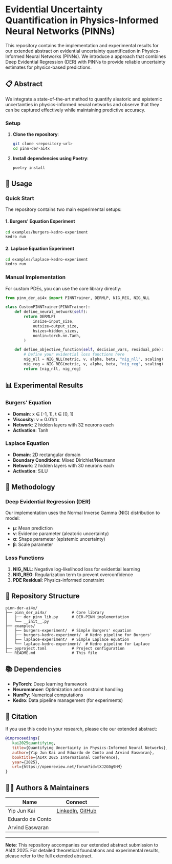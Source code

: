 # Evidential Uncertainty Quantification in Physics-Informed Neural Networks (PINNs)

This repository contains the implementation and experimental results for our extended abstract on evidential uncertainty quantification in Physics-Informed Neural Networks (PINNs). We introduce a approach that combines Deep Evidential Regression (DER) with PINNs to provide reliable uncertainty estimates for physics-based predictions.

## 📋 Abstract

We integrate a state-of-the-art method to quantify aleatoric and epistemic uncertainties in physics-informed neural networks and observe that they can be captured effectively while maintaining predictive accuracy.

### Setup

1. **Clone the repository**:

   ```bash
   git clone <repository-url>
   cd pinn-der-ai4x
   ```

2. **Install dependencies using Poetry**:

   ```bash
   poetry install
   ```

## 🚀 Usage

### Quick Start

The repository contains two main experimental setups:

#### 1. Burgers' Equation Experiment

```bash
cd examples/burgers-kedro-experiment
kedro run
```

#### 2. Laplace Equation Experiment

```bash
cd examples/laplace-kedro-experiment
kedro run
```

### Manual Implementation

For custom PDEs, you can use the core library directly:

```python
from pinn_der_ai4x import PINNTrainer, DERMLP, NIG_REG, NIG_NLL

class CustomPINNTrainer(PINNTrainer):
    def define_neural_network(self):
        return DERMLP(
            insize=input_size,
            outsize=output_size,
            hsizes=hidden_sizes,
            nonlin=torch.nn.Tanh,
        )

    def define_objective_function(self, decision_vars, residual_pde):
        # Define your evidential loss functions here
        nig_nll = NIG_NLL(metric, v, alpha, beta, "nig_nll", scaling)
        nig_reg = NIG_REG(metric, v, alpha, beta, "nig_reg", scaling)
        return [nig_nll, nig_reg]
```

## 📊 Experimental Results

### Burgers' Equation

- **Domain**: x ∈ [-1, 1], t ∈ [0, 1]
- **Viscosity**: ν = 0.01/π
- **Network**: 2 hidden layers with 32 neurons each
- **Activation**: Tanh

### Laplace Equation

- **Domain**: 2D rectangular domain
- **Boundary Conditions**: Mixed Dirichlet/Neumann
- **Network**: 2 hidden layers with 30 neurons each
- **Activation**: SiLU

## 🔬 Methodology

### Deep Evidential Regression (DER)

Our implementation uses the Normal Inverse Gamma (NIG) distribution to model:

- **μ**: Mean prediction
- **ν**: Evidence parameter (aleatoric uncertainty)
- **α**: Shape parameter (epistemic uncertainty)
- **β**: Scale parameter

### Loss Functions

1. **NIG_NLL**: Negative log-likelihood loss for evidential learning
2. **NIG_REG**: Regularization term to prevent overconfidence
3. **PDE Residual**: Physics-informed constraint

## 📁 Repository Structure

```text
pinn-der-ai4x/
├── pinn_der_ai4x/           # Core library
│   ├── der_pinn_lib.py      # DER-PINN implementation
│   └── __init__.py
├── examples/
│   ├── burgers-experiment/  # Simple Burgers' equation
│   ├── burgers-kedro-experiment/  # Kedro pipeline for Burgers'
│   ├── laplace-experiment/  # Simple Laplace equation
│   └── laplace-kedro-experiment/  # Kedro pipeline for Laplace
├── pyproject.toml           # Project configuration
└── README.md                # This file
```

## 📚 Dependencies

- **PyTorch**: Deep learning framework
- **Neuromancer**: Optimization and constraint handling
- **NumPy**: Numerical computations
- **Kedro**: Data pipeline management (for experiments)

## 📄 Citation

If you use this code in your research, please cite our extended abstract:

```bibtex
@inproceedings{
   kai2025quantifying,
   title={Quantifying Uncertainty in Physics-Informed Neural Networks},
   author={Yip Jun Kai and Eduardo de Conto and Arvind Easwaran},
   booktitle={AI4X 2025 International Conference},
   year={2025},
   url={https://openreview.net/forum?id=tXJ2G0g9HM}
}
```

## 👨‍💻 Authors & Maintainers

| Name             | Connect                                                                                |
| ---------------- | -------------------------------------------------------------------------------------- |
| Yip Jun Kai      | [LinkedIn](https://www.linkedin.com/in/yipjk/), [GitHub](https://github.com/yipjunkai) |
| Eduardo de Conto |                                                                                        |
| Arvind Easwaran  |                                                                                        |

---

**Note**: This repository accompanies our extended abstract submission to AI4X 2025. For detailed theoretical foundations and experimental results, please refer to the full extended abstract.

